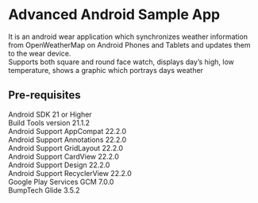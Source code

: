 Advanced Android Sample App
===================================
It is an android wear application which synchronizes weather information from OpenWeatherMap on Android Phones and Tablets and updates them to the wear device.<br/>
Supports both square and round face watch, displays day’s high, low temperature, shows a graphic which portrays days weather  

Pre-requisites
--------------
Android SDK 21 or Higher<br/>
Build Tools version 21.1.2<br/>
Android Support AppCompat 22.2.0<br/>
Android Support Annotations 22.2.0<br/>
Android Support GridLayout 22.2.0<br/>
Android Support CardView 22.2.0<br/>
Android Support Design 22.2.0<br/>
Android Support RecyclerView 22.2.0<br/>
Google Play Services GCM 7.0.0<br/>
BumpTech Glide 3.5.2<br/>

